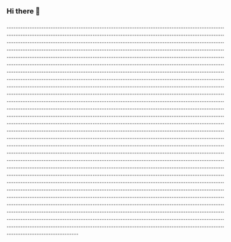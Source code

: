 ### Hi there 👋

.........................................................................................................................................................................................................................................................................................................................................................................................................................................................................................................................................................................................................................................................................................................................................................................................................................................................................................................................................................................................................................................................................................................................................................................................................................................................................................................................................................................................................................................................................................................................................................................................................................................................................................................................................................................................................................................................................................................................................................................................................................................................................................................................................................................................................................................................................................................................................................................................................................................................................................................................................................................................................................................................................................................................................................................................................................................................................................................................................................................................................................................................................................................................................................................................................................................................................................................................................................................................................................................................................................................................................................................................................................................................